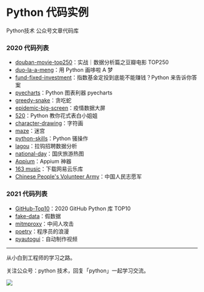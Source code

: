 # Python 代码实例

Python技术 公众号文章代码库

### 2020 代码列表

+ [douban-movie-top250](https://github.com/JustDoPython/python-examples/tree/master/doudou/2020-02-20-douban-movie-top250)：实战｜数据分析篇之豆瓣电影 TOP250
+ [duo-la-a-meng](https://github.com/JustDoPython/python-examples/tree/master/doudou/2020-03-27-duo-la-a-meng)：用 Python 画哆啦 A 梦
+ [fund-fixed-investment](https://github.com/JustDoPython/python-examples/tree/master/doudou/2020-03-27-found)：指数基金定投到底能不能赚钱？Python 来告诉你答案
+ [pyecharts](https://github.com/JustDoPython/python-examples/tree/master/doudou/2020-03-27-pyechars)：Python 图表利器 pyecharts
+ [greedy-snake](https://github.com/JustDoPython/python-examples/tree/master/doudou/2020-04-04-greedy-snake)：贪吃蛇
+ [epidemic-big-screen](https://github.com/JustDoPython/python-examples/tree/master/doudou/2020-04-20-epidemic-big-screen)：疫情数据大屏
+ [520](https://github.com/JustDoPython/python-examples/tree/master/doudou/2020-05-17-520)：Python 教你花式表白小姐姐
+ [character-drawing](https://github.com/JustDoPython/python-examples/tree/master/doudou/2020-05-17-character-drawing)：字符画
+ [maze](https://github.com/JustDoPython/python-examples/tree/master/doudou/2020-06-12-maze)：迷宫
+ [python-skills](https://github.com/JustDoPython/python-examples/tree/master/doudou/2020-06-19-skills)：Python 骚操作
+ [lagou](https://github.com/JustDoPython/python-examples/tree/master/doudou/2020-07-13-lagou)：拉钩招聘数据分析
+ [national-day](https://github.com/JustDoPython/python-examples/tree/master/doudou/2020-10-13-national-day)：国庆旅游热图
+ [Appium](https://github.com/JustDoPython/python-examples/tree/master/doudou/2020-10-20-appium)：Appium 神器
+ [163 music](https://github.com/JustDoPython/python-examples/tree/master/doudou/2020-11-02-163-music)：下载网易云乐库
+ [Chinese People's Volunteer Army](https://github.com/JustDoPython/python-examples/tree/master/doudou/2020-11-10-resisting-us-aid-korea)：中国人民志愿军

### 2021 代码列表
+ [GitHub-Top10](https://github.com/JustDoPython/python-examples/tree/master/doudou/2021-01-02-GitHub-Python-Top10)：2020 GitHub Python 库 TOP10
+ [fake-data](https://github.com/JustDoPython/python-examples/tree/master/doudou/2021-01-10-fake-data)：假数据
+ [mitmproxy](https://github.com/JustDoPython/python-examples/tree/master/doudou/2021-02-08-mitmproxy)：中间人攻击
+ [poetry](https://github.com/JustDoPython/python-examples/tree/master/doudou/2021-03-09-programmer-romance)：程序员的浪漫
+ [pyautogui](https://github.com/JustDoPython/python-examples/tree/master/doudou/2021-06-30-pyautogui)：自动制作视频
---

从小白到工程师的学习之路。

关注公众号：python 技术，回复「python」一起学习交流。

![](http://favorites.ren/assets/images/python.jpg)